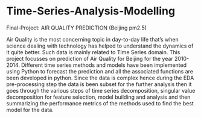 # Time-Series-Analysis-Modelling
Final-Project: AIR QUALITY PREDICTION (Beijing pm2.5)


Air Quality is the most concerning topic in day-to-day life that’s when science dealing with
technology has helped to understand the dynamics of it quite better. Such data is mainly related
to Time Series domain. This project focusses on prediction of Air Quality for Beijing for the
year 2010-2014. Different time series methods and models have been implemented using
Python to forecast the prediction and all the associated functions are been developed in python.
Since the data is complex hence during the EDA pre-processing step the data is been subset for
the further analysis then it goes through the various steps of time series decomposition, singular
value decomposition for feature selection, model building and analysis and then summarizing
the performance metrics of the methods used to find the best model for the data.
